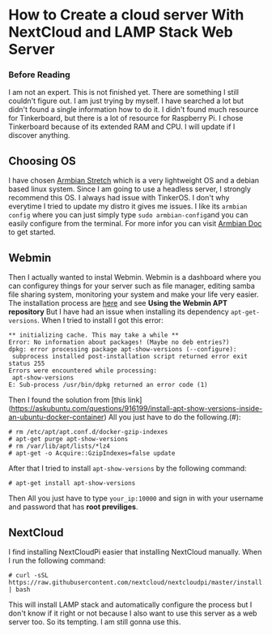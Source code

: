 # How to Create a cloud server With NextCloud and LAMP Stack Web Server 

### Before Reading
I am not an expert. This is not finished yet. There are something I still couldn't figure out. I am just trying by myself. I have searched a lot but didn't found a single information how to do it. I didn't found much resource for Tinkerboard, but there is a lot of resource for Raspberry Pi. I chose Tinkerboard because of its extended RAM and CPU. I will update if I discover anything.

## Choosing OS
I have chosen [Armbian Stretch](https://www.armbian.com/tinkerboard/) which is a very lightweight OS and a debian based linux system. Since I am going to use a headless server, I strongly recommend this OS. I always had issue with TinkerOS. I don't why everytime I tried to update my distro it gives me issues. I like its `armbian config` where you can just simply type `sudo armbian-config`and you can easily configure from the terminal. For more infor you can visit [Armbian Doc](https://docs.armbian.com/) to get started.

## Webmin
Then I actually wanted to instal Webmin. Webmin is a dashboard where you can configurey things for your server such as file manager, editing samba file sharing system, monitoring your system and make your life very easier. The installation process are [here](http://www.webmin.com/deb.html) and see **Using the Webmin APT repository**
But I have had an issue when installing its dependency `apt-get-versions`. When I tried to install I got this error:
```
** initializing cache. This may take a while **
Error: No information about packages! (Maybe no deb entries?)
dpkg: error processing package apt-show-versions (--configure):
 subprocess installed post-installation script returned error exit status 255
Errors were encountered while processing:
 apt-show-versions
E: Sub-process /usr/bin/dpkg returned an error code (1)

```
Then I found the solution from [this link] (https://askubuntu.com/questions/916199/install-apt-show-versions-inside-an-ubuntu-docker-container)
All you just have to do the following.(#):

```
# rm /etc/apt/apt.conf.d/docker-gzip-indexes
# apt-get purge apt-show-versions
# rm /var/lib/apt/lists/*lz4
# apt-get -o Acquire::GzipIndexes=false update

```
After that I tried to install `apt-show-versions` by the following command:
```
# apt-get install apt-show-versions
```
Then All you just have to type `your_ip:10000` and sign in with your username and password that has **root previliges**.

## NextCloud
I find installing NextCloudPi easier that installing NextCloud manually. When I run the following command:
```
# curl -sSL https://raw.githubusercontent.com/nextcloud/nextcloudpi/master/install.sh | bash
```
This will install LAMP stack and automatically configure the process but I don't know if it right or not because I also want to use this server as a web server too. So its tempting. I am still gonna use this.

